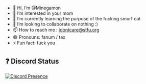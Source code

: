 - 👋 Hi, I’m @Minegamon
- 👀 I’m interested in your mom
- 🌱 I’m currently learning the purpose of the fucking smurf cat
- 💞️ I’m looking to collaborate on nothing :)
- 📫 How to reach me : idontcare@stfu.org
- 😄 Pronouns: fanum / tax
- ⚡ Fun fact: fuck you

## ❓ Discord Status
[![Discord Presence](https://lanyard.cnrad.dev/api/998008076198236230)](https://discord.com/users/998008076198236230)

